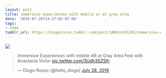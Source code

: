 ```yaml
---
layout: post
title: immersive experiences with mobile ar at gray area
date: '2019-07-28T14:27:02-07:00'
tags:
- idea
tumblr_url: https://diogorusso.tumblr.com/post/186614191291/immersive-experiences-with-mobile-ar-at-gray-area
---
```

 ![]({{site.baseurl}}/tumblr_files/tumblr_pvdfl2u67h1qammdvo1_1280.jpg)  

> Immersive Experiences with mobile AR at Gray Area Fest with Anastacia Victor [pic.twitter.com/3Udh3SZSlh](https://t.co/3Udh3SZSlh)
> 
> — Diogo Russo (@hello\_diogo) 
> [July 28, 2019](https://twitter.com/hello_diogo/status/1155588988670861312?ref_src=twsrc%5Etfw)
